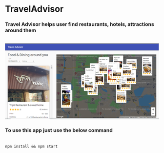 # TravelAdvisor
<h3>Travel Advisor helps user find restaurants, hotels, attractions around them</h3><br>
<img src="thumb.png">
<h3>To use this app just use the below command</h3><br>
<code>npm install && npm start</code>

